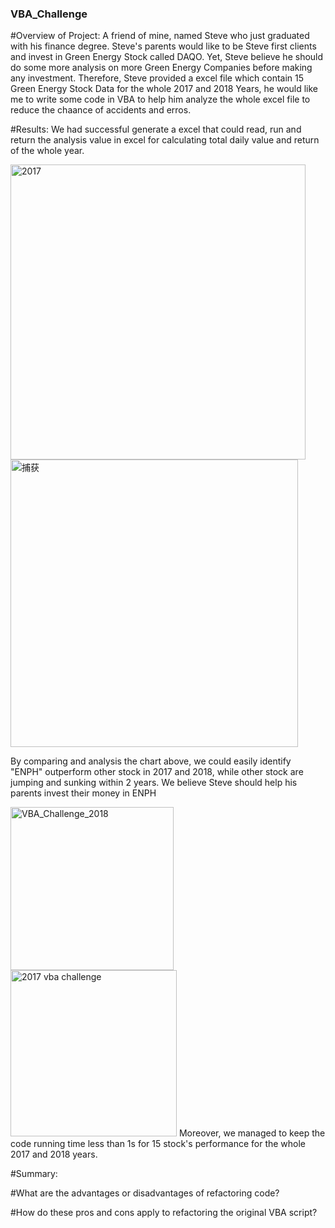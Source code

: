 ### VBA_Challenge

#Overview of Project:
A friend of mine, named Steve who just graduated with his finance degree. Steve's parents would like to be Steve first clients and invest in Green Energy Stock called DAQO.
Yet, Steve believe he should do some more analysis on more Green Energy Companies before making any investment.
Therefore, Steve provided a excel file which contain 15 Green Energy Stock Data for the whole 2017 and 2018 Years, he would like me to write some code in VBA to help him analyze the whole excel file to reduce the chaance of accidents and erros.

#Results: 
We had successful generate a excel that could read, run and return the analysis value in excel for calculating total daily value and return of the whole year.

<img width="472" alt="2017" src="https://user-images.githubusercontent.com/109333158/189297038-5ef686b3-611a-449e-9a66-8625a8813e20.PNG">
<img width="460" alt="捕获" src="https://user-images.githubusercontent.com/109333158/189297056-71304948-5ee8-42ec-ae0f-4b68c1bf3b32.PNG">

By comparing and analysis the chart above, we could easily identify "ENPH" outperform other stock in 2017 and 2018, while other stock are jumping and sunking within 2 years. We believe Steve should help his parents invest their money in ENPH

<img width="261" alt="VBA_Challenge_2018" src="https://user-images.githubusercontent.com/109333158/189297489-b490bfc9-ba22-491a-b685-5e5e80fa02a4.PNG">
<img width="266" alt="2017 vba challenge" src="https://user-images.githubusercontent.com/109333158/189297490-83ae9288-54cb-4ef9-a076-8229ab0de206.PNG">
Moreover, we managed to keep the code running time less than 1s for 15 stock's performance for the whole 2017 and 2018 years.

#Summary: 

#What are the advantages or disadvantages of refactoring code?

#How do these pros and cons apply to refactoring the original VBA script?

